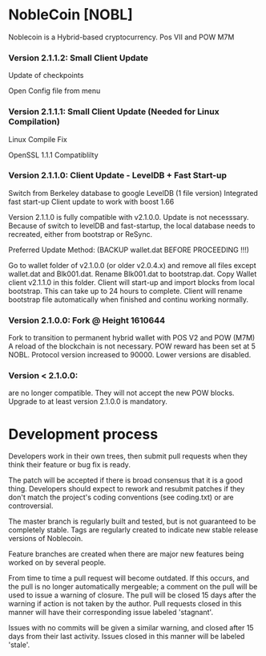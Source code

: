 
# NobleCoin [NOBL] #

Noblecoin is a Hybrid-based cryptocurrency. Pos VII and POW M7M 

### Version 2.1.1.2: Small Client Update
Update of checkpoints

Open Config file from menu

### Version 2.1.1.1: Small Client Update (Needed for Linux Compilation)
Linux Compile Fix

OpenSSL 1.1.1 Compatiblilty

### Version 2.1.1.0: Client Update - LevelDB + Fast Start-up
Switch from Berkeley database to google LevelDB (1 file version)
Integrated fast start-up
Client update to work with boost 1.66

Version 2.1.1.0 is fully compatible with v2.1.0.0. Update is not necesssary.
Because of switch to levelDB and fast-startup, the local database needs to recreated, 
either from bootstrap or ReSync.

Preferred Update Method: (BACKUP wallet.dat BEFORE PROCEEDING !!!)

Go to wallet folder of v2.1.0.0 (or older v2.0.4.x) and remove all files except wallet.dat and Blk001.dat. Rename Blk001.dat to bootstrap.dat. Copy Wallet client v2.1.1.0 in this folder. Client will start-up and import blocks from local bootstrap. This can take up to 24 hours to complete. Client will rename bootstrap file automatically when finished and continu working normally.

### Version 2.1.0.0: Fork @ Height 1610644
Fork to transition to permanent hybrid wallet with POS V2 and POW (M7M) 
A reload of the blockchain is not necessary.
POW reward has been set at 5 NOBL.
Protocol version increased to 90000. Lower versions are disabled.


### Version < 2.1.0.0:
are no longer compatible. They will not accept the new POW blocks.
Upgrade to at least version 2.1.0.0 is mandatory.






Development process
===========================

Developers work in their own trees, then submit pull requests when
they think their feature or bug fix is ready.

The patch will be accepted if there is broad consensus that it is a
good thing.  Developers should expect to rework and resubmit patches
if they don't match the project's coding conventions (see coding.txt)
or are controversial.

The master branch is regularly built and tested, but is not guaranteed
to be completely stable. Tags are regularly created to indicate new
stable release versions of Noblecoin.

Feature branches are created when there are major new features being
worked on by several people.

From time to time a pull request will become outdated. If this occurs, and
the pull is no longer automatically mergeable; a comment on the pull will
be used to issue a warning of closure. The pull will be closed 15 days
after the warning if action is not taken by the author. Pull requests closed
in this manner will have their corresponding issue labeled 'stagnant'.

Issues with no commits will be given a similar warning, and closed after
15 days from their last activity. Issues closed in this manner will be 
labeled 'stale'.

